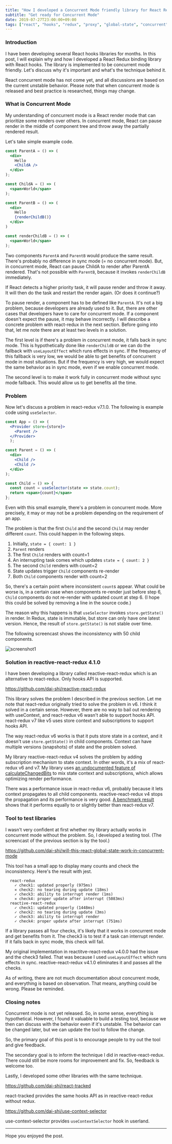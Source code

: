 ```yaml
---
title: "How I developed a Concurrent Mode friendly library for React Redux"
subtitle: "Get ready for Concurrent Mode"
date: 2019-07-27T23:00:00+09:00
tags: ["react", "hooks", "redux", "proxy", "global-state", "concurrent"]
---
```


### Introduction

I have been developing several React hooks libraries for months.
In this post, I will explain why and how I developed
a React Redux binding library with React hooks.
The library is implemented to be concurrent mode friendly.
Let's discuss why it's important and what's the technique behind it.

React concurrent mode has not come yet,
and all discussions are based on the current unstable behavior.
Please note that when concurrent mode is released and
best practice is researched, things may change.

### What is Concurrent Mode

My understanding of concurrent mode is
a React render mode that can prioritize some renders over others.
In concurrent mode,
React can pause render in the middle of component tree
and throw away the partially rendered result.

Let's take simple example code.

```jsx
const ParentA = () => (
  <div>
    Hello
    <ChildA />
  </div>
);

const ChildA = () => (
  <span>World</span>
);

const ParentB = () => (
  <div>
    Hello
    {renderChildB()}
  </div>
)

const renderChildB = () => (
  <span>World</span>
);
```

Two components `ParentA` and `ParentB` would produce the same result.
There's probably no difference in sync mode (= no concurrent mode).
But, in concurrent mode, React can pause ChildA to render
after ParentA rendered.
That's not possible with `ParentB`,
because it invokes `renderChildB` immediately.

If React detects a higher priority task,
it will pause render and throw it away.
It will then do the task and restart the render again.
(Or does it continue?)

To pause render, a component has to be defined like `ParentA`.
It's not a big problem, because developers are already used to it.
But, there are other cases that developers have to care for concurrent mode.
If a component doesn't expect the pause, it may behave incorrectly.
I will describe a concrete problem with react-redux in the next section.
Before going into that, let me note there are at least two levels in a solution.

The first level is if there's a problem in concurrent mode,
it falls back in sync mode.
This is hypothetically done like `renderChildB` or
we can do the fallback with `useLayoutEffect` which runs effects in sync.
If the frequency of this fallback is very low, 
we would be able to get benefits of concurrent mode in most situations.
But if the frequency is very high, we would expect the same behavior
as in sync mode, even if we enable concurrent mode.

The second level is to make it work
fully in concurrent mode without sync mode fallback.
This would allow us to get benefits all the time.

### Problem

Now let's discuss a problem in react-redux v7.1.0.
The following is example code using `useSelector`.

```jsx
const App = () => (
  <Provider store={store}>
    <Parent />
  </Provider>
  );

const Parent = () => (
  <div>
    <Child />
    <Child />
  </div>
);

const Child = () => {
  const count = useSelector(state => state.count);
  return <span>{count}</span>
};
```

Even with this small example, there's a problem in concurrent mode.
More precisely, it may or may not be a problem depending on
the requirement of an app.

The problem is that the first `Child` and the second `Child`
may render different `count`.
This could happen in the following steps.

1. Initially, `state = { count: 1 }`
2. `Parent` renders
3. The first `Child` renders with count=1
4. An interrupting task comes which updates `state = { count: 2 }`
5. The second `Child` renders with count=2
6. State updates trigger `Child` components re-render
7. Both `Child` components render with count=2

So, there's a certain point where inconsistent `count`s appear.
What could be worse is, in a certain case when 
components re-render just before step 6,
`Child` components do not re-render with updated count at step 6.
(I hope this could be solved by removing a line in the source code.)

The reason why this happens is that
`useSelector` invokes `store.getState()` in render.
In Redux, state is immutable, but store can only have one latest version.
Hence, the result of `store.getState()` is not stable over time.

The following screencast shows the inconsistency with 50 child components.

![screenshot1](./screenshot1.gif "Screenshot of react-redux example")

### Solution in reactive-react-redux 4.1.0

I have been developing a library called reactive-react-redux
which is an alternative to react-redux. Only hooks API is supported.

https://github.com/dai-shi/reactive-react-redux

This library solves the problem I described in the previous section.
Let me note that react-redux originally tried to solve the problem in v6.
I think it solved in a certain sense.
However, there are no way to bail out rendering with useContext,
and react-redux v6 wasn't able to support hooks API.
react-redux v7 like v5 uses store context and
subscriptions to support hooks API.

The way react-redux v6 works is that it puts store state in a context,
and it doesn't use `store.getState()` in child components.
Context can have multiple versions (snapshots) of state and the problem solved.

My library reactive-react-redux v4 solves the problem by
adding subscription mechanism to state context.
In other words, it's a mix of react-redux v6 and v7.
My library uses [an undocumented feature of calculateChangedBits](https://github.com/dai-shi/reactive-react-redux/issues/29)
to mix state context and subscriptions,
which allows optimizing render performance.

There was a performance issue in react-redux v6,
probably because it lets context propagates to all child components.
reactive-react-redux v4 stops the propagation and
its performance is very good.
[A benchmark result](https://github.com/dai-shi/reactive-react-redux/issues/32#issuecomment-513507770)
shows that it performs equally to or slightly better than react-redux v7.

### Tool to test libraries

I wasn't very confident at first
whether my library actually works in concurrent mode without the problem.
So, I developed a testing tool.
(The screencast of the previous section is by the tool.)

https://github.com/dai-shi/will-this-react-global-state-work-in-concurrent-mode

This tool has a small app to display many counts and check the inconsistency.
Here's the result with jest.

```
  react-redux
    ✓ check1: updated properly (975ms)
    ✕ check2: no tearing during update (18ms)
    ✓ check3: ability to interrupt render (1ms)
    ✕ check4: proper update after interrupt (5083ms)
  reactive-react-redux
    ✓ check1: updated properly (1448ms)
    ✓ check2: no tearing during update (3ms)
    ✓ check3: ability to interrupt render
    ✓ check4: proper update after interrupt (751ms)
```

If a library passes all four checks, it's likely that
it works in concurrent mode and get benefits from it.
The check3 is to test if a task can interrupt render.
If it falls back in sync mode, this check will fail.

My original implementation in reactitve-react-redux v4.0.0
had the issue and the check3 failed.
That was because I used `useLayoutEffect` which runs effects in sync.
reactive-react-redux v4.1.0 eliminates it and passes all the checks.

As of writing, there are not much documentation
about concurrent mode, and everything is based on observation.
That means, anything could be wrong. Please be reminded.

### Closing notes

Concurrent mode is not yet released.
So, in some sense, everything is hypothetical.
However, I found it valuable to build a testing tool,
because we then can discuss with the behavior even if it's unstable.
The behavior can be changed later,
but we can update the tool to follow the change.

So, the primary goal of this post is to encourage
people to try out the tool and give feedback.

The secondary goal is to inform the technique I did
in reactive-react-redux.
There could still be more rooms for improvement and fix.
So, feedback is welcome too.

Lastly, I developed some other libraries with the same technique.

https://github.com/dai-shi/react-tracked

react-tracked provides the same hooks API as in reactive-react-redux without redux.

https://github.com/dai-shi/use-context-selector

use-context-selector provides `useContextSelector` hook in userland.

----

Hope you enjoyed the post.
